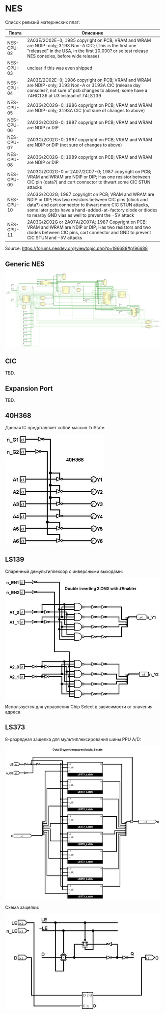 # NES

Список ревизий материнских плат:

|Плата|Описание|
|---|---|
|NES-CPU-02|2A03E/2C02E-0; 1985 copyright on PCB; VRAM and WRAM are NDIP-only; 3193 Non-A CIC; (This is the first one "released" in the USA, in the first 10,000? or so test release NES consoles, before wide release)|
|NES-CPU-03|unclear if this was even shipped|
|NES-CPU-04|2A03E/2C02E-0; 1986 copyright on PCB; VRAM and WRAM are NDIP-only; 3193 Non-A or 3193A CIC (release day consoles?, not sure of pcb changes to above); some have a 74HC139 at U3 instead of 74LS139|
|NES-CPU-05|2A03G/2C02G-0; 1986 copyright on PCB; VRAM and WRAM are NDIP-only; 3193A CIC (not sure of changes to above)|
|NES-CPU-06|2A03G/2C02G-0; 1987 copyright on PCB; VRAM and WRAM are NDIP or DIP|
|NES-CPU-07|2A03G/2C02G-0; 1987 copyright on PCB; VRAM and WRAM are NDIP or DIP (not sure of changes to above)|
|NES-CPU-08|2A03G/2C02G-0; 1989 copyright on PCB; VRAM and WRAM are NDIP or DIP|
|NES-CPU-09|2A03G/2C02G-0 or 2A07/2C07-0; 1987 copyright on PCB; VRAM and WRAM are NDIP or DIP; Has one resistor between CIC pin (data?) and cart connector to thwart some CIC STUN attacks|
|NES-CPU-10|2A03G/2C02G; 1987 copyright on PCB; VRAM and WRAM are NDIP or DIP; Has two resistors between CIC pins (clock and data?) and cart connector to thwart more CIC STUN attacks, some later pcbs have a hand-added-at-factory diode or diodes to nearby GND vias as well to prevent the -5V attack|
|NES-CPU-11|2A03G/2C02G or 2A07A/2C07A; 1987 Copyright on PCB; VRAM and WRAM are NDIP or DIP; Has two resistors and two diodes between CIC pins, cart connector and GND to prevent CIC STUN and -5V attacks|

Source: https://forums.nesdev.org/viewtopic.php?p=196688#p196688

## Generic NES

![nes](/BreakingNESWiki/MB/imgstore/nes.png)

## CIC

TBD.

## Expansion Port

TBD.

## 40H368

Данная IC представляет собой массив TriState:

![40H368](/BreakingNESWiki/MB/imgstore/40H368.jpg)

## LS139

Спаренный демультиплексор с инверсными выходами:

![LS139](/BreakingNESWiki/MB/imgstore/LS139.jpg)

Используется для управления Chip Select в зависимости от значения адреса.

## LS373

8-разрядная защелка для мультиплексирования шины PPU A/D:

![LS373](/BreakingNESWiki/MB/imgstore/LS373.jpg)

Схема защелки:

![LS373_Transparent_Latch](/BreakingNESWiki/MB/imgstore/LS373_Transparent_Latch.jpg)
